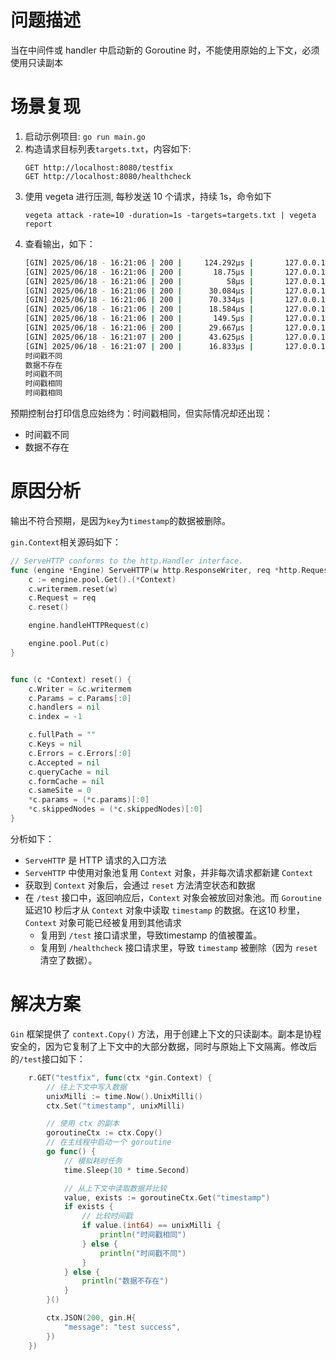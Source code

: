 # 问题描述
  当在中间件或 handler 中启动新的 Goroutine 时，不能使用原始的上下文，必须使用只读副本
# 场景复现
1. 启动示例项目: `go run main.go`
2. 构造请求目标列表`targets.txt`，内容如下:
    ```
    GET http://localhost:8080/testfix
    GET http://localhost:8080/healthcheck
    ```
3. 使用 vegeta 进行压测, 每秒发送 10 个请求，持续 1s，命令如下
    ```
    vegeta attack -rate=10 -duration=1s -targets=targets.txt | vegeta report
    ```
4. 查看输出，如下：
    ``` bash
    [GIN] 2025/06/18 - 16:21:06 | 200 |     124.292µs |       127.0.0.1 | GET      "/test"
    [GIN] 2025/06/18 - 16:21:06 | 200 |       18.75µs |       127.0.0.1 | GET      "/healthcheck"
    [GIN] 2025/06/18 - 16:21:06 | 200 |          58µs |       127.0.0.1 | GET      "/test"
    [GIN] 2025/06/18 - 16:21:06 | 200 |      30.084µs |       127.0.0.1 | GET      "/healthcheck"
    [GIN] 2025/06/18 - 16:21:06 | 200 |      70.334µs |       127.0.0.1 | GET      "/test"
    [GIN] 2025/06/18 - 16:21:06 | 200 |      18.584µs |       127.0.0.1 | GET      "/healthcheck"
    [GIN] 2025/06/18 - 16:21:06 | 200 |       149.5µs |       127.0.0.1 | GET      "/test"
    [GIN] 2025/06/18 - 16:21:06 | 200 |      29.667µs |       127.0.0.1 | GET      "/healthcheck"
    [GIN] 2025/06/18 - 16:21:07 | 200 |      43.625µs |       127.0.0.1 | GET      "/test"
    [GIN] 2025/06/18 - 16:21:07 | 200 |      16.833µs |       127.0.0.1 | GET      "/healthcheck"
    时间戳不同
    数据不存在
    时间戳不同
    时间戳相同
    时间戳相同
    ```
预期控制台打印信息应始终为：时间戳相同，但实际情况却还出现：
- 时间戳不同
- 数据不存在

# 原因分析
输出不符合预期，是因为`key`为`timestamp`的数据被删除。

`gin.Context`相关源码如下：
``` go
// ServeHTTP conforms to the http.Handler interface.
func (engine *Engine) ServeHTTP(w http.ResponseWriter, req *http.Request) {
	c := engine.pool.Get().(*Context)
	c.writermem.reset(w)
	c.Request = req
	c.reset()

	engine.handleHTTPRequest(c)

	engine.pool.Put(c)
}


func (c *Context) reset() {
	c.Writer = &c.writermem
	c.Params = c.Params[:0]
	c.handlers = nil
	c.index = -1

	c.fullPath = ""
	c.Keys = nil
	c.Errors = c.Errors[:0]
	c.Accepted = nil
	c.queryCache = nil
	c.formCache = nil
	c.sameSite = 0
	*c.params = (*c.params)[:0]
	*c.skippedNodes = (*c.skippedNodes)[:0]
}
```
分析如下：
- `ServeHTTP` 是 HTTP 请求的入口方法
- `ServeHTTP` 中使用对象池复用 `Context` 对象，并非每次请求都新建 `Context`
- 获取到 `Context` 对象后，会通过 `reset` 方法清空状态和数据
- 在 `/test` 接口中，返回响应后，`Context` 对象会被放回对象池。而 `Goroutine` 延迟10 秒后才从 `Context` 对象中读取 `timestamp` 的数据。在这10 秒里，`Context` 对象可能已经被复用到其他请求 
  - 复用到 `/test` 接口请求里，导致timestamp 的值被覆盖。
  - 复用到 `/healthcheck` 接口请求里，导致 `timestamp` 被删除（因为 `reset` 清空了数据）。

# 解决方案
`Gin` 框架提供了 `context.Copy()` 方法，用于创建上下文的只读副本。副本是协程安全的，因为它复制了上下文中的大部分数据，同时与原始上下文隔离。修改后的`/test`接口如下：
``` go
	r.GET("testfix", func(ctx *gin.Context) {
		// 往上下文中写入数据
		unixMilli := time.Now().UnixMilli()
		ctx.Set("timestamp", unixMilli)

		// 使用 ctx 的副本
		goroutineCtx := ctx.Copy()
		// 在主线程中启动一个 goroutine
		go func() {
			// 模拟耗时任务
			time.Sleep(10 * time.Second)

			// 从上下文中读取数据并比较
			value, exists := goroutineCtx.Get("timestamp")
			if exists {
				// 比较时间戳
				if value.(int64) == unixMilli {
					println("时间戳相同")
				} else {
					println("时间戳不同")
				}
			} else {
				println("数据不存在")
			}
		}()

		ctx.JSON(200, gin.H{
			"message": "test success",
		})
	})
```